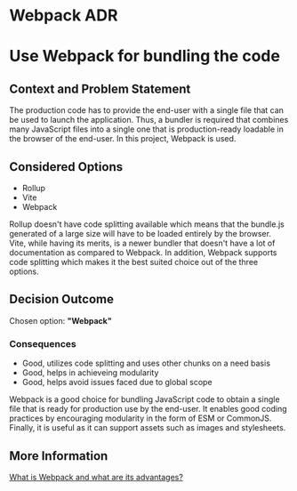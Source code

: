 
# Webpack ADR

# Use Webpack for bundling the code

## Context and Problem Statement

The production code has to provide the end-user with a single file that can be used to launch the application. Thus, a bundler is required that combines many JavaScript files into a single one that is production-ready loadable in the browser of the end-user. In this project, Webpack is used.

## Considered Options

* Rollup
* Vite
* Webpack

Rollup doesn't have code splitting available which means that the bundle.js generated of a large size will have to be loaded entirely by the browser. Vite, while having its merits, is a newer bundler that doesn't have a lot of documentation as compared to Webpack. In addition, Webpack supports code splitting which makes it the best suited choice out of the three options.

## Decision Outcome

Chosen option: <b>"Webpack"</b>

### Consequences

* Good, utilizes code splitting and uses other chunks on a need basis
* Good, helps in achieveing modularity
* Good, helps avoid issues faced due to global scope

Webpack is a good choice for bundling JavaScript code to obtain a single file that is ready for production use by the end-user. It enables good coding practices by encouraging modularity in the form of ESM or CommonJS. Finally, it is useful as it can support assets such as images and stylesheets.


## More Information
[What is Webpack and what are its advantages?](https://blog.jakoblind.no/whats-the-advantage-with-webpack/)